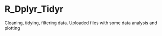 # R_Dplyr_Tidyr
Cleaning, tidying, filtering data.
Uploaded files with some data analysis and plotting
